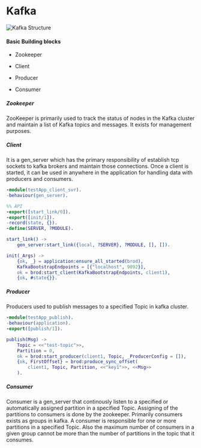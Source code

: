 Kafka
=====

![Kafka Structure](D:\Internship\Kafka\01-kafka-cluster-hero.png)

#### Basic Building blocks

* Zookeeper

* Client

* Producer

* Consumer

##### Zookeeper

ZooKeeper is primarily used to track the status of nodes in the Kafka cluster and maintain a list of Kafka topics and messages. It exists for management purposes.



##### Client

It is a gen_server which has the primary responsibility of establish tcp sockets to kafka brokers and maintain those connections. Once a client is started, it can be used in anywhere in the application for handling data with producers and consumers.



```erlang
-module(testApp_client_svr).
-behaviour(gen_server).

%% API
-export([start_link/0]).
-export([init/1]).
-record(state, {}).
-define(SERVER, ?MODULE).

start_link() ->
    gen_server:start_link({local, ?SERVER}, ?MODULE, [], []).

init(_Args) ->
    {ok, _} = application:ensure_all_started(brod),
    KafkaBootstrapEndpoints = [{"localhost", 9092}],
    ok = brod:start_client(KafkaBootstrapEndpoints, client1),
    {ok, #state{}}.

```



##### Producer

Producers used to publish messages to  a specified Topic in kafka cluster.

```erlang
-module(testApp_publish).
-behaviour(application).
-export([publish/1]).

publish(Msg) ->
    Topic = <<"test-topic">>,
    Partition = 0,
    ok = brod:start_producer(client1, Topic, _ProducerConfig = []),
    {ok, FirstOffset} = brod:produce_sync_offset(
        client1, Topic, Partition, <<"key1">>, <<Msg>>
    ).

```



##### Consumer

Consumer is a gen_server that continously listen to a specified or automatically assigned partition in a specified Topic. Assigning of the partitions to consumers is done by the zookeeper. Primarily consumers exists as groups in kafka. A consumer is responsible for one or more partitions in a specified Topic. Also the maximum number of consumers in a given group cannot be more than the number of partitions in the topic that it consumes.



```erlang

```

